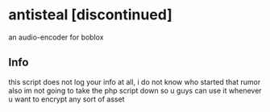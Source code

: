# antisteal [discontinued]

an audio-encoder for boblox 

## Info

this script does not log your info at all, i do not know who started that rumor 
also im not going to take the php script down so u guys can use it whenever u want to encrypt any sort of asset

